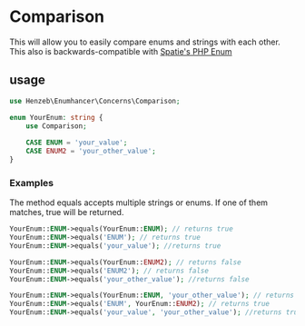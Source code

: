 # Comparison
This will allow you to easily compare enums and strings with each other. This 
also is backwards-compatible with [Spatie's PHP Enum](https://github.com/spatie/enum)

## usage

```php
use Henzeb\Enumhancer\Concerns\Comparison;

enum YourEnum: string {
    use Comparison;
    
    CASE ENUM = 'your_value';
    CASE ENUM2 = 'your_other_value';
}
```

### Examples
The method equals accepts multiple strings or enums. If one of
them matches, true will be returned.

```php
YourEnum::ENUM->equals(YourEnum::ENUM); // returns true
YourEnum::ENUM->equals('ENUM'); // returns true
YourEnum::ENUM->equals('your_value'); //returns true

YourEnum::ENUM->equals(YourEnum::ENUM2); // returns false
YourEnum::ENUM->equals('ENUM2'); // returns false
YourEnum::ENUM->equals('your_other_value'); //returns false

YourEnum::ENUM->equals(YourEnum::ENUM, 'your_other_value'); // returns true
YourEnum::ENUM->equals('ENUM', YourEnum::ENUM2); // returns true
YourEnum::ENUM->equals('your_value', 'your_other_value'); //returns true
```

